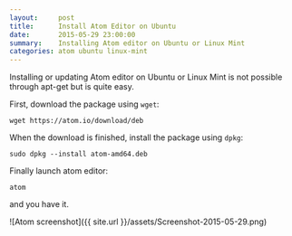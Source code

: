 ```yaml
---
layout:     post
title:      Install Atom Editor on Ubuntu
date:       2015-05-29 23:00:00
summary:    Installing Atom editor on Ubuntu or Linux Mint
categories: atom ubuntu linux-mint
---
```


Installing or updating Atom editor on Ubuntu or Linux Mint is not possible
through apt-get but is quite easy.

First, download the package using `wget`:

```
wget https://atom.io/download/deb
```

When the download is finished, install the package using `dpkg`:
```
sudo dpkg --install atom-amd64.deb
```

Finally launch atom editor:

```
atom
```

and you have it.

![Atom screenshot]({{ site.url }}/assets/Screenshot-2015-05-29.png)
